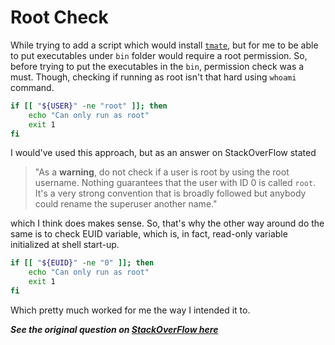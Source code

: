 # Root Check

While trying to add a script which would install [`tmate`](https://github.com/tmate-io/tmate/), but for me to be able to put executables under `bin` folder would require a root permission. So, before trying to put the executables in the `bin`, permission check was a must. Though, checking if running as root isn't that hard using `whoami` command.

```bash
if [[ "${USER}" -ne "root" ]]; then
    echo "Can only run as root"
    exit 1
fi
```

I would've used this approach, but as an answer on StackOverFlow stated

> "As a **warning**, do not check if a user is root by using the root username. Nothing guarantees that the user with ID 0 is called `root`. It's a very strong convention that is broadly followed but anybody could rename the superuser another name."

which I think does makes sense. So, that's why the other way around do the same is to check EUID variable, which is, in fact, read-only variable initialized at shell start-up.

```bash
if [[ "${EUID}" -ne "0" ]]; then
    echo "Can only run as root"
    exit 1
fi
```

Which pretty much worked for me the way I intended it to.

**_See the original question on [StackOverFlow here](https://stackoverflow.com/questions/18215973/how-to-check-if-running-as-root-in-a-bash-script)_**
